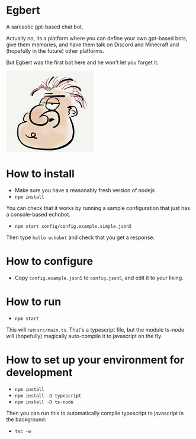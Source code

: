 # Egbert
A sarcastic gpt-based chat bot. 

Actually no, its a platform where you can define your own gpt-based bots, give them memories, and have them
talk on Discord and Minecraft and (hopefully in the future) other platforms.

But Egbert was the first bot here and he won't let you forget it.

![](docs/egbert.png)

# How to install
- Make sure you have a reasonably fresh version of nodejs
- `npm install`

You can check that it works by running a sample configuration that just has a console-based echobot.
- `npm start config/config.example.simple.json5`

Then type `hello echobot` and check that you get a response.

# How to configure
- Copy `config.example.json5` to `config.json5`, and edit it to your liking.

# How to run

- `npm start`

This will run `src/main.ts`.
That's a typescript file, but the module ts-node will (hopefully) magically auto-compile it to javascript on the fly.

# How to set up your environment for development
- `npm install`
- `npm install -D typescript`
- `npm install -D ts-node`

Then you can run this to automatically compile typescript to javascript in the background:
- `tsc -w`
